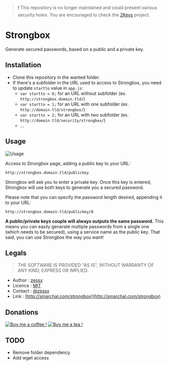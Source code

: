 > :exclamation: This repository is no longer maintained and could present various security holes. You are encouraged to check the [2Keys](https://github.com/zessx/2keys) project.

Strongbox
=========

Generate secured passwords, based on a public and a private key.

Installation
------------
- Clone this repository in the wanted folder.
- If there's a subfolder in the URL used to access to Strongbox, you need to update `startto` value in `app.js`:
    - `var startto = 0;` for an URL without subfolder (ex. `http://strongbox.domain.tld/`)
    - `var startto = 1;` for an URL with one subfolder (ex. `http://domain.tld/strongbox/`)
    - `var startto = 2;` for an URL with two subfolder (ex. `http://domain.tld/security/strongbox/`)
    - ...

Usage
-----
![Usage](https://raw.githubusercontent.com/zessx/strongbox/master/assets/img/usage.png)

Access to Strongbox page, adding a public key to your URL: 
    
    http://strongbox.domain.tld/publickey

Strongbox will ask you to enter a private key. Once this key is entered, Strongbox will use both keys to generate you a secured password.

Please note that you can specify the password length desired, appending it to your URL:

    http://strongbox.domain.tld/publickey/8

**A public/private keys couple will always outputs the same password.** This means you can easily generate multiple passwords from a single one (which needs to be secured), using a service name as the public key. That said, you can use Strongbox the way you want!

Legals
------

> THE SOFTWARE IS PROVIDED "AS IS", WITHOUT WARRANTY OF ANY KIND, EXPRESS OR IMPLIED.

- Author : [zessx](https://github.com/zessx)
- Licence : [MIT](http://opensource.org/licenses/MIT) 
- Contact : [@zessx](https://twitter.com/zessx)
- Link  : [http://smarchal.com/strongbox](http://smarchal.com/strongbox)

Donations
---------

[![Buy me a coffee !](http://doc.smarchal.com/bmac)](https://www.paypal.com/cgi-bin/webscr?cmd=_donations&business=KTYWBM9HJMMSE&lc=FR&item_name=Buy%20a%20coffee%20to%20zessx%20%28Samuel%20Marchal%29&currency_code=EUR&bn=PP%2dDonationsBF%3abmac%3aNonHosted) [![Buy me a tea !](http://doc.smarchal.com/bmat)](https://www.paypal.com/cgi-bin/webscr?cmd=_donations&business=KTYWBM9HJMMSE&lc=FR&item_name=Buy%20a%20tea%20to%20zessx%20%28Samuel%20Marchal%29&currency_code=EUR&bn=PP%2dDonationsBF%3abmac%3aNonHosted)

                
TODO
----
- Remove folder dependency
- Add wget access
